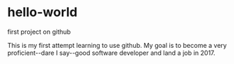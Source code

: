 # hello-world
first project on github

This is my first attempt learning to use github. My goal is to become a very proficient--dare I say--good software developer and land a job in 2017.
